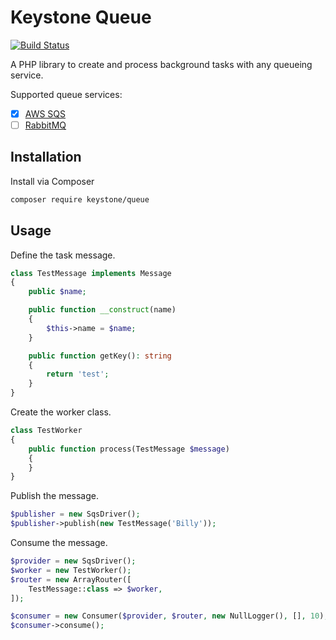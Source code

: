 # Keystone Queue

[![Build Status](https://travis-ci.org/keystonephp/queue.png)](https://travis-ci.org/keystonephp/queue)

A PHP library to create and process background tasks with any queueing service.

Supported queue services:

* [x] [AWS SQS](https://aws.amazon.com/sqs)
* [ ] [RabbitMQ](https://www.rabbitmq.com)

## Installation

Install via Composer

```bash
composer require keystone/queue
```

## Usage

Define the task message.

```php
class TestMessage implements Message
{
    public $name;

    public function __construct(name)
    {
        $this->name = $name;
    }

    public function getKey(): string
    {
        return 'test';
    }
}
```

Create the worker class.

```php
class TestWorker
{
    public function process(TestMessage $message)
    {
    }
}
```

Publish the message.

```php
$publisher = new SqsDriver();
$publisher->publish(new TestMessage('Billy'));
```

Consume the message.

```php
$provider = new SqsDriver();
$worker = new TestWorker();
$router = new ArrayRouter([
    TestMessage::class => $worker,
]);

$consumer = new Consumer($provider, $router, new NullLogger(), [], 10);
$consumer->consume();
```
